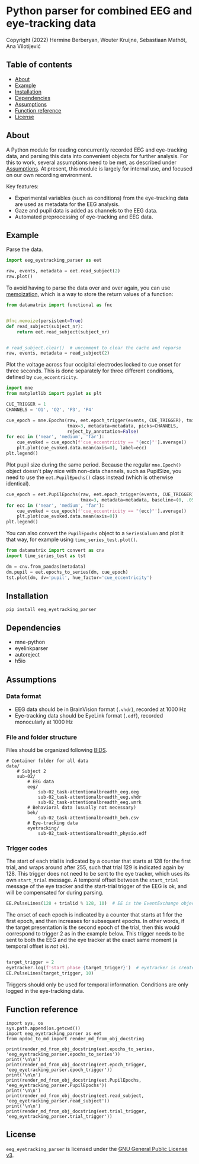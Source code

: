# Python parser for combined EEG and eye-tracking data 

Copyright (2022) Hermine Berberyan, Wouter Kruijne, Sebastiaan Mathôt, Ana Vilotijević

## Table of contents

- [About](#about)
- [Example](#example)
- [Installation](#installation)
- [Dependencies](#dependencies)
- [Assumptions](#assumptions)
- [Function reference](#function-reference)
- [License](#license)

## About

A Python module for reading concurrently recorded EEG and eye-tracking data, and parsing this data into convenient objects for further analysis. For this to work, several assumptions need to be met, as described under [Assumptions](#assumptions). At present, this module is largely for internal use, and focused on our own recording environment.

Key features:

- Experimental variables (such as conditions) from the eye-tracking data are used as metadata for the EEG analysis.
- Gaze and pupil data is added as channels to the EEG data.
- Automated preprocessing of eye-tracking and EEG data.


## Example

Parse the data.

```python
import eeg_eyetracking_parser as eet

raw, events, metadata = eet.read_subject(2)
raw.plot()
```

To avoid having to parse the data over and over again, you can use [memoization](https://pydatamatrix.eu/memoization/), which is a way to store the return values of a function:

```python
from datamatrix import functional as fnc


@fnc.memoize(persistent=True)
def read_subject(subject_nr):
    return eet.read_subject(subject_nr)


# read_subject.clear()  # uncomment to clear the cache and reparse
raw, events, metadata = read_subject(2)
```


Plot the voltage across four occipital electrodes locked to cue onset for three seconds. This is done separately for three different conditions, defined by `cue_eccentricity`.

```python
import mne
from matplotlib import pyplot as plt

CUE_TRIGGER = 1
CHANNELS = 'O1', 'O2', 'P3', 'P4'

cue_epoch = mne.Epochs(raw, eet.epoch_trigger(events, CUE_TRIGGER), tmin=-.1,
                       tmax=3, metadata=metadata, picks=CHANNELS,
                       reject_by_annotation=False)
for ecc in ('near', 'medium', 'far'):
    cue_evoked = cue_epoch[f'cue_eccentricity == "{ecc}"'].average()
    plt.plot(cue_evoked.data.mean(axis=0), label=ecc)
plt.legend()
```

Plot pupil size during the same period. Because the regular `mne.Epoch()` object doesn't play nice with non-data channels, such as PupilSize, you need to use the `eet.PupilEpochs()` class instead (which is otherwise identical).

```python
cue_epoch = eet.PupilEpochs(raw, eet.epoch_trigger(events, CUE_TRIGGER), tmin=0,
                            tmax=3, metadata=metadata, baseline=(0, .05))
for ecc in ('near', 'medium', 'far'):
    cue_evoked = cue_epoch[f'cue_eccentricity == "{ecc}"'].average()
    plt.plot(cue_evoked.data.mean(axis=0))
plt.legend()
```

You can also convert the `PupilEpochs` object to a `SeriesColumn` and plot it that way, for example using `time_series_test.plot()`.

```python
from datamatrix import convert as cnv
import time_series_test as tst

dm = cnv.from_pandas(metadata)
dm.pupil = eet.epochs_to_series(dm, cue_epoch)
tst.plot(dm, dv='pupil', hue_factor='cue_eccentricity')
```

## Installation

```
pip install eeg_eyetracking_parser
```

## Dependencies

- mne-python
- eyelinkparser
- autoreject
- h5io


## Assumptions

### Data format

- EEG data should be in BrainVision format (`.vhdr`), recorded at 1000 Hz
- Eye-tracking data should be EyeLink format (`.edf`), recorded monocularly at 1000 Hz

### File and folder structure

Files should be organized following [BIDS](https://bids-specification.readthedocs.io/).

```
# Container folder for all data
data/
    # Subject 2
    sub-02/
        # EEG data
        eeg/
            sub-02_task-attentionalbreadth_eeg.eeg
            sub-02_task-attentionalbreadth_eeg.vhdr
            sub-02_task-attentionalbreadth_eeg.vmrk
        # Behavioral data (usually not necessary)
        beh/
            sub-02_task-attentionalbreadth_beh.csv
        # Eye-tracking data
        eyetracking/
            sub-02_task-attentionalbreadth_physio.edf
```

### Trigger codes

The start of each trial is indicated by a counter that starts at 128 for the first trial, and wraps around after 255, such that trial 129 is indicated again by 128. This trigger does not need to be sent to the eye tracker, which uses its own `start_trial` message. A temporal offset between the `start_trial` message of the eye tracker and the start-trial trigger of the EEG is ok, and will be compensated for during parsing.

```python
EE.PulseLines(128 + trialid % 128, 10)  # EE is the EventExchange object
```

The onset of each epoch is indicated by a counter that starts at 1 for the first epoch, and then increases for subsequent epochs. In other words, if the target presentation is the second epoch of the trial, then this would correspond to trigger 2 as in the example below. This trigger needs to be sent to both the EEG and the eye tracker at the exact same moment (a temporal offset is *not* ok).

```python

target_trigger = 2
eyetracker.log(f'start_phase {target_trigger}')  # eyetracker is created by PyGaze
EE.PulseLines(target_trigger, 10)
```

Triggers should only be used for temporal information. Conditions are only logged in the eye-tracking data.


## Function reference

``` { .python silent }
import sys, os
sys.path.append(os.getcwd())
import eeg_eyetracking_parser as eet
from npdoc_to_md import render_md_from_obj_docstring

print(render_md_from_obj_docstring(eet.epochs_to_series, 'eeg_eyetracking_parser.epochs_to_series'))
print('\n\n')
print(render_md_from_obj_docstring(eet.epoch_trigger, 'eeg_eyetracking_parser.epoch_trigger'))
print('\n\n')
print(render_md_from_obj_docstring(eet.PupilEpochs, 'eeg_eyetracking_parser.PupilEpochs'))
print('\n\n')
print(render_md_from_obj_docstring(eet.read_subject, 'eeg_eyetracking_parser.read_subject'))
print('\n\n')
print(render_md_from_obj_docstring(eet.trial_trigger, 'eeg_eyetracking_parser.trial_trigger'))
```



## License

`eeg_eyetracking_parser` is licensed under the [GNU General Public License
v3](http://www.gnu.org/licenses/gpl-3.0.en.html).
